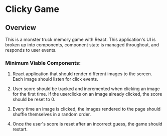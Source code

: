 # Clicky Game

## Overview

This is a monster truck memory game with React. This application's UI is broken up into components, component state is managed throughout, and responds to user events.


### Minimum Viable Components:

1. React application that should render different images to the screen. Each image should listen for click events.

2. User score should be tracked and incremented when clicking an image for the first time. If the userclicks on an image already clicked, the score should be reset to 0.

3. Every time an image is clicked, the images rendered to the page should shuffle themselves in a random order.

4. Once the user's score is reset after an incorrect guess, the game should restart.

